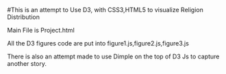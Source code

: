 #This is an attempt to Use D3, with CSS3,HTML5 to visualize Religion Distribution

Main File is Project.html 

All the D3 figures code are put into figure1.js,figure2.js,figure3.js

There is also an attempt made to use Dimple on the top of D3 Js to capture another story.

